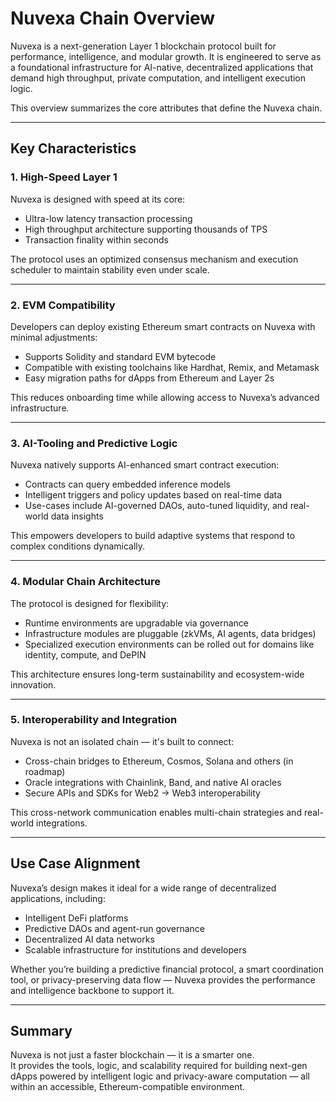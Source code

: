 # Nuvexa Chain Overview

Nuvexa is a next-generation Layer 1 blockchain protocol built for performance, intelligence, and modular growth. It is engineered to serve as a foundational infrastructure for AI-native, decentralized applications that demand high throughput, private computation, and intelligent execution logic.

This overview summarizes the core attributes that define the Nuvexa chain.

---

## Key Characteristics

### 1. High-Speed Layer 1

Nuvexa is designed with speed at its core:
- Ultra-low latency transaction processing
- High throughput architecture supporting thousands of TPS
- Transaction finality within seconds

The protocol uses an optimized consensus mechanism and execution scheduler to maintain stability even under scale.

---

### 2. EVM Compatibility

Developers can deploy existing Ethereum smart contracts on Nuvexa with minimal adjustments:
- Supports Solidity and standard EVM bytecode
- Compatible with existing toolchains like Hardhat, Remix, and Metamask
- Easy migration paths for dApps from Ethereum and Layer 2s

This reduces onboarding time while allowing access to Nuvexa’s advanced infrastructure.

---

### 3. AI-Tooling and Predictive Logic

Nuvexa natively supports AI-enhanced smart contract execution:
- Contracts can query embedded inference models
- Intelligent triggers and policy updates based on real-time data
- Use-cases include AI-governed DAOs, auto-tuned liquidity, and real-world data insights

This empowers developers to build adaptive systems that respond to complex conditions dynamically.

---

### 4. Modular Chain Architecture

The protocol is designed for flexibility:
- Runtime environments are upgradable via governance
- Infrastructure modules are pluggable (zkVMs, AI agents, data bridges)
- Specialized execution environments can be rolled out for domains like identity, compute, and DePIN

This architecture ensures long-term sustainability and ecosystem-wide innovation.

---

### 5. Interoperability and Integration

Nuvexa is not an isolated chain — it's built to connect:
- Cross-chain bridges to Ethereum, Cosmos, Solana and others (in roadmap)
- Oracle integrations with Chainlink, Band, and native AI oracles
- Secure APIs and SDKs for Web2 → Web3 interoperability

This cross-network communication enables multi-chain strategies and real-world integrations.

---

## Use Case Alignment

Nuvexa’s design makes it ideal for a wide range of decentralized applications, including:

- Intelligent DeFi platforms
- Predictive DAOs and agent-run governance
- Decentralized AI data networks
- Scalable infrastructure for institutions and developers

Whether you’re building a predictive financial protocol, a smart coordination tool, or privacy-preserving data flow — Nuvexa provides the performance and intelligence backbone to support it.

---

## Summary

Nuvexa is not just a faster blockchain — it is a smarter one.  
It provides the tools, logic, and scalability required for building next-gen dApps powered by intelligent logic and privacy-aware computation — all within an accessible, Ethereum-compatible environment.
